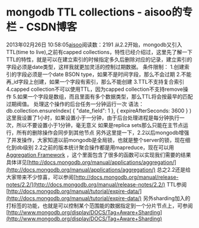 # mongodb TTL collections - aisoo的专栏 - CSDN博客
2013年02月26日 10:58:05[aisoo](https://me.csdn.net/aisoo)阅读数：2191
从2.2开始，mongodb又引入TTL(time to live),之前有capped collections，特性已经介绍过，这里先了解一下TTL的特性，就是可以在建立索引的时候指定多久后删除对应的记录，建立索引的字段必须是date类型，这样我就更加灵活的控制过期数据。
条件限制：
1.创建索引的字段必须是一个date BSON type，如果不是时间字段，那么不会过期
2.不能再_id字段上创建，如果一个字段有索引，那么不能创建
3.TTL不支持复合索引
4.capped collection不可以使用TTL，因为capped collection不支持remove操作
5.如果一个字段是数组，而且里面有多个数据类型，那么TTL将会按最早的匹配过期阀值。
处理这个操作的后台任务一分钟运行一次
语法：db.collection.ensureIndex( { "date_field": 1 }, { expireAfterSeconds: 3600 } )
这里我设置了1小时，如果设置小于一分钟，由于后台处理进程是每分钟执行一次，所以不要设置小于1分钟，毫无意义
如果是replica sets那么只能在主节点运行，所有的删除操作会同步到其他节点
另外这里提一下，2.2以后mongodb增强了并发操作，大家知道以前mongodb是全局锁，也就是整个server的锁，现在细化到db级别
2.2之前的版本统计聚合操作都是用mapreduce，现在可以用[Aggregation Framework](http://docs.mongodb.org/manual/applications/aggregation/) ，这个里面包含了很多的函数可以实现我们需要的结果
具体详见[http://docs.mongodb.org/manual/applications/aggregation/](http://docs.mongodb.org/manual/applications/aggregation/)
总之2.2还是给大家带来不少惊喜，可以参阅[http://docs.mongodb.org/manual/release-notes/2.2/](http://docs.mongodb.org/manual/release-notes/2.2/)
TTL参阅[http://docs.mongodb.org/manual/tutorial/expire-data/](http://docs.mongodb.org/manual/tutorial/expire-data/)
另外sharding加入的打标签的功能，也就是可以控制某个范围能的数据指定到一个分片节点上，可参阅[http://www.mongodb.org/display/DOCS/Tag+Aware+Sharding](http://www.mongodb.org/display/DOCS/Tag+Aware+Sharding)
